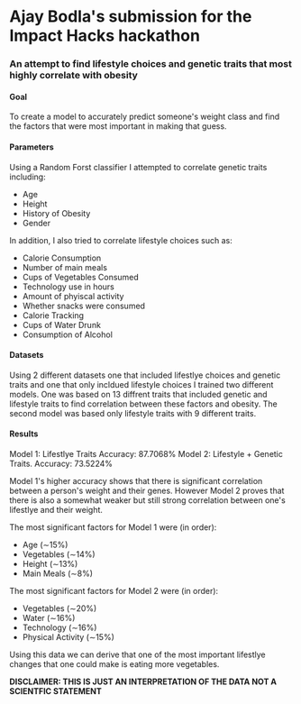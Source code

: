 <h1>Ajay Bodla's submission for the Impact Hacks hackathon</h1>

<h3>An attempt to find lifestyle choices and genetic traits that most highly correlate with obesity</h3>

<h4>Goal</h4>
To create a model to accurately predict someone's weight class and find the factors that were most important in making that guess.

<h4>Parameters</h4>

Using a Random Forst classifier I attempted to correlate genetic traits including: 

- Age
- Height
- History of Obesity
- Gender

In addition, I also tried to correlate lifestyle choices such as: 

- Calorie Consumption
- Number of main meals
- Cups of Vegetables Consumed
- Technology use in hours
- Amount of phyiscal activity
- Whether snacks were consumed
- Calorie Tracking 
- Cups of Water Drunk
- Consumption of Alcohol

<h4>Datasets</h4>

Using 2 different datasets one that included lifestlye choices and genetic traits and one that only incldued lifestyle choices I trained two 
different models. One was based on 13 diffrent traits that included genetic and lifestyle traits to find correlation between these factors
and obesity. The second model was based only lifestyle traits with 9 different traits. 

<h4>Results</h4>
Model 1: Lifestlye Traits                    Accuracy: 87.7068%
Model 2: Lifestyle + Genetic Traits.         Accuracy: 73.5224%

Model 1's higher accuracy shows that there is significant correlation between a person's weight and their genes. However Model 2 proves that
there is also a somewhat weaker but still strong correlation between one's lifestlye and their weight. 

The most significant factors for Model 1 were (in order):
- Age (∼15%)
- Vegetables (∼14%)
- Height (∼13%)
- Main Meals (∼8%)

The most significant factors for Model 2 were (in order):
- Vegetables (∼20%)
- Water (∼16%)
- Technology (∼16%)
- Physical Activity (∼15%)

Using this data we can derive that one of the most important lifestlye changes that one could make is eating more vegetables.




**DISCLAIMER: THIS IS JUST AN INTERPRETATION OF THE DATA NOT A SCIENTFIC STATEMENT**
